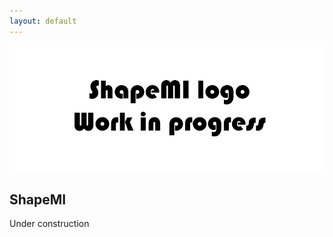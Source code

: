 ```yaml
---
layout: default
---
```


![SlicerSALT](images/ShapeMILogo_front.png "ShapeMI 2018")

ShapeMI 
---------------------
Under construction

